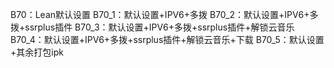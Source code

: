 B70：Lean默认设置
B70_1：默认设置+IPV6+多拨
B70_2：默认设置+IPV6+多拨+ssrplus插件
B70_3：默认设置+IPV6+多拨+ssrplus插件+解锁云音乐
B70_4：默认设置+IPV6+多拨+ssrplus插件+解锁云音乐+下载
B70_5：默认设置+其余打包ipk
